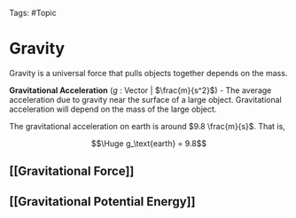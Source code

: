 Tags: #Topic 

# Gravity

Gravity is a universal force that pulls objects together depends on the mass.

**Gravitational Acceleration** ($g$ : Vector | $\frac{m}{s^2}$) - The average acceleration due to gravity near the surface of a large object. Gravitational acceleration will depend on the mass of the large object.

The gravitational acceleration on earth is around $9.8 \frac{m}{s}$. That is,

$$\Huge g_\text{earth} = 9.8$$

## [[Gravitational Force]]
## [[Gravitational Potential Energy]]
